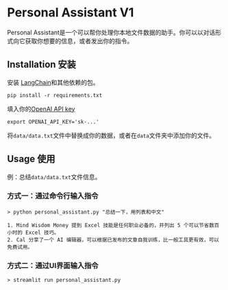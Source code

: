 # Personal Assistant V1
Personal Assistant是一个可以帮你处理你本地文件数据的助手。你可以以对话形式向它获取你想要的信息，或者发出你的指令。

## Installation 安装
安装 [LangChain](https://github.com/hwchase17/langchain)和其他依赖的包。
```
pip install -r requirements.txt
```

填入你的[OpenAI API key](https://platform.openai.com/account/api-keys)
```
export OPENAI_API_KEY='sk-...'
```

将`data/data.txt`文件中替换成你的数据，或者在`data`文件夹中添加你的文件。

## Usage 使用
例：总结`data/data.txt`文件信息。
### 方式一：通过命令行输入指令
```
> python personal_assistant.py "总结一下，用列表和中文"

1. Mind Wisdom Money 提到 Excel 技能是任何职业必备的，并列出 5 个可以节省数百小时的 Excel 技巧。
2. Cal 分享了一个 AI 编辑器，可以根据已发布的文章自我训练，比一般工具更有效，可以免费试用。
```

### 方式二：通过UI界面输入指令
```
> streamlit run personal_assistant.py
```
